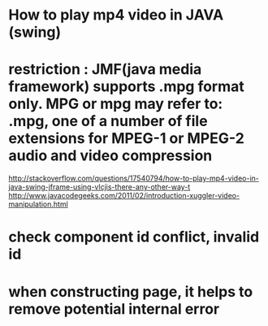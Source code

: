 # How to play mp4 video in JAVA (swing) 
# restriction : JMF(java media framework) supports .mpg format only. MPG or mpg may refer to: .mpg, one of a number of file extensions for MPEG-1 or MPEG-2 audio and video compression
http://stackoverflow.com/questions/17540794/how-to-play-mp4-video-in-java-swing-jframe-using-vlcjis-there-any-other-way-t
http://www.javacodegeeks.com/2011/02/introduction-xuggler-video-manipulation.html

# check component id conflict, invalid id
# when constructing page, it helps to remove potential internal error

